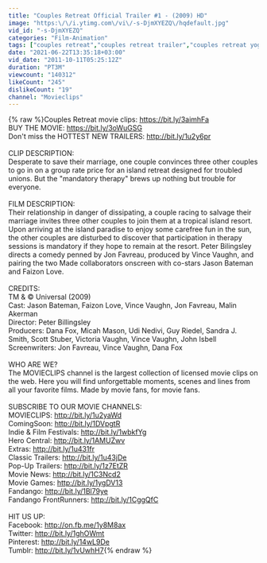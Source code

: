 ```yaml
---
title: "Couples Retreat Official Trailer #1 - (2009) HD"
image: "https:\/\/i.ytimg.com\/vi\/-s-DjmXYEZQ\/hqdefault.jpg"
vid_id: "-s-DjmXYEZQ"
categories: "Film-Animation"
tags: ["couples retreat","couples retreat trailer","couples retreat yoga"]
date: "2021-06-22T13:35:18+03:00"
vid_date: "2011-10-11T05:25:12Z"
duration: "PT3M"
viewcount: "140312"
likeCount: "245"
dislikeCount: "19"
channel: "Movieclips"
---
```

{% raw %}Couples Retreat movie clips: <a rel="nofollow" target="blank" href="https://bit.ly/3aimhFa">https://bit.ly/3aimhFa</a><br />BUY THE MOVIE: <a rel="nofollow" target="blank" href="https://bit.ly/3oWuGSG">https://bit.ly/3oWuGSG</a><br />Don't miss the HOTTEST NEW TRAILERS: <a rel="nofollow" target="blank" href="http://bit.ly/1u2y6pr">http://bit.ly/1u2y6pr</a><br /><br />CLIP DESCRIPTION:<br />Desperate to save their marriage, one couple convinces three other couples to go in on a group rate price for an island retreat designed for troubled unions. But the &quot;mandatory therapy&quot; brews up nothing but trouble for everyone.<br /><br />FILM DESCRIPTION:<br />Their relationship in danger of dissipating, a couple racing to salvage their marriage invites three other couples to join them at a tropical island resort. Upon arriving at the island paradise to enjoy some carefree fun in the sun, the other couples are disturbed to discover that participation in therapy sessions is mandatory if they hope to remain at the resort. Peter Bilingsley directs a comedy penned by Jon Favreau, produced by Vince Vaughn, and pairing the two Made collaborators onscreen with co-stars Jason Bateman and Faizon Love.<br /><br />CREDITS:<br />TM &amp; © Universal (2009)<br />Cast: Jason Bateman, Faizon Love, Vince Vaughn, Jon Favreau, Malin Akerman<br />Director: Peter Billingsley<br />Producers: Dana Fox, Micah Mason, Udi Nedivi, Guy Riedel, Sandra J. Smith, Scott Stuber, Victoria Vaughn, Vince Vaughn, John Isbell<br />Screenwriters: Jon Favreau, Vince Vaughn, Dana Fox<br /><br />WHO ARE WE?<br />The MOVIECLIPS channel is the largest collection of licensed movie clips on the web. Here you will find unforgettable moments, scenes and lines from all your favorite films. Made by movie fans, for movie fans.<br /><br />SUBSCRIBE TO OUR MOVIE CHANNELS:<br />MOVIECLIPS: <a rel="nofollow" target="blank" href="http://bit.ly/1u2yaWd">http://bit.ly/1u2yaWd</a><br />ComingSoon: <a rel="nofollow" target="blank" href="http://bit.ly/1DVpgtR">http://bit.ly/1DVpgtR</a><br />Indie &amp; Film Festivals: <a rel="nofollow" target="blank" href="http://bit.ly/1wbkfYg">http://bit.ly/1wbkfYg</a><br />Hero Central: <a rel="nofollow" target="blank" href="http://bit.ly/1AMUZwv">http://bit.ly/1AMUZwv</a><br />Extras: <a rel="nofollow" target="blank" href="http://bit.ly/1u431fr">http://bit.ly/1u431fr</a><br />Classic Trailers: <a rel="nofollow" target="blank" href="http://bit.ly/1u43jDe">http://bit.ly/1u43jDe</a><br />Pop-Up Trailers: <a rel="nofollow" target="blank" href="http://bit.ly/1z7EtZR">http://bit.ly/1z7EtZR</a><br />Movie News: <a rel="nofollow" target="blank" href="http://bit.ly/1C3Ncd2">http://bit.ly/1C3Ncd2</a><br />Movie Games: <a rel="nofollow" target="blank" href="http://bit.ly/1ygDV13">http://bit.ly/1ygDV13</a><br />Fandango: <a rel="nofollow" target="blank" href="http://bit.ly/1Bl79ye">http://bit.ly/1Bl79ye</a><br />Fandango FrontRunners: <a rel="nofollow" target="blank" href="http://bit.ly/1CggQfC">http://bit.ly/1CggQfC</a><br /><br />HIT US UP:<br />Facebook: <a rel="nofollow" target="blank" href="http://on.fb.me/1y8M8ax">http://on.fb.me/1y8M8ax</a><br />Twitter: <a rel="nofollow" target="blank" href="http://bit.ly/1ghOWmt">http://bit.ly/1ghOWmt</a><br />Pinterest: <a rel="nofollow" target="blank" href="http://bit.ly/14wL9De">http://bit.ly/14wL9De</a><br />Tumblr: <a rel="nofollow" target="blank" href="http://bit.ly/1vUwhH7">http://bit.ly/1vUwhH7</a>{% endraw %}
